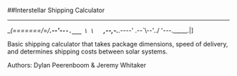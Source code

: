 ##Interstellar Shipping Calculator
 ________________        _
 \__(=======/_=_/____.--'-`--.___
           \ \   `,--,-.___.----'
         .--`\\--'../
        '---._____.|]

Basic shipping calculator that takes package dimensions, speed of delivery, and determines shipping costs between solar systems.

Authors: Dylan Peerenboom & Jeremy Whitaker
